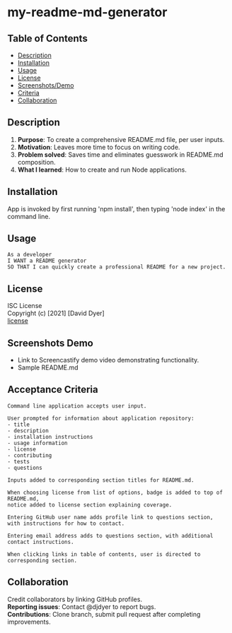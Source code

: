 # my-readme-md-generator

## Table of Contents

- [Description](#description)
- [Installation](#installation)
- [Usage](#usage)
- [License](#license)
- [Screenshots/Demo](#screenshots-demo)
- [Criteria](#acceptance-criteria)
- [Collaboration](#collaboration)

## Description

1. **Purpose**: To create a comprehensive README.md file, per user inputs.
2. **Motivation**: Leaves more time to focus on writing code.
3. **Problem solved**: Saves time and eliminates guesswork in README.md composition.
4. **What I learned**: How to create and run Node applications.

## Installation

App is invoked by first running 'npm install', then typing 'node index' in the command line.

## Usage

```
As a developer
I WANT a README generator
SO THAT I can quickly create a professional README for a new project.
```

## License

ISC License  
Copyright (c) [2021] [David Dyer]  
[license](./license.txt)

## Screenshots Demo

- Link to Screencastify demo video demonstrating functionality.
- Sample README.md

## Acceptance Criteria

```
Command line application accepts user input.

User prompted for information about application repository:
- title
- description
- installation instructions
- usage information
- license
- contributing
- tests
- questions

Inputs added to corresponding section titles for README.md.

When choosing license from list of options, badge is added to top of README.md,
notice added to license section explaining coverage.

Entering GitHub user name adds profile link to questions section,
with instructions for how to contact.

Entering email address adds to questions section, with additional
contact instructions.

When clicking links in table of contents, user is directed to corresponding section.

```

## Collaboration

Credit collaborators by linking GitHub profiles.  
**Reporting issues**: Contact @djdyer to report bugs.  
**Contributions**: Clone branch, submit pull request after completing improvements.
